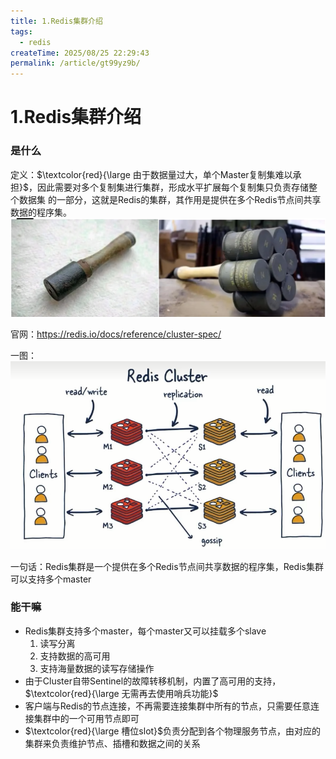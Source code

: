 ```yaml
---
title: 1.Redis集群介绍
tags:
  - redis
createTime: 2025/08/25 22:29:43
permalink: /article/gt99yz9b/
---
```

# 1.Redis集群介绍

### 是什么

定义：$\textcolor{red}{\large 由于数据量过大，单个Master复制集难以承担}$，因此需要对多个复制集进行集群，形成水平扩展每个复制集只负责存储整个数据集
的一部分，这就是Redis的集群，其作用是提供在多个Redis节点间共享数据的程序集。![](images/1.Redis集群定义.jpg)

官网：https://redis.io/docs/reference/cluster-spec/

一图：![](images/2.redis集群图.jpg)

一句话：Redis集群是一个提供在多个Redis节点间共享数据的程序集，Redis集群可以支持多个master

### 能干嘛

- Redis集群支持多个master，每个master又可以挂载多个slave
  1. 读写分离
  2. 支持数据的高可用
  3. 支持海量数据的读写存储操作
- 由于Cluster自带Sentinel的故障转移机制，内置了高可用的支持，$\textcolor{red}{\large 无需再去使用哨兵功能}$
- 客户端与Redis的节点连接，不再需要连接集群中所有的节点，只需要任意连接集群中的一个可用节点即可
- $\textcolor{red}{\large 槽位slot}$负责分配到各个物理服务节点，由对应的集群来负责维护节点、插槽和数据之间的关系

